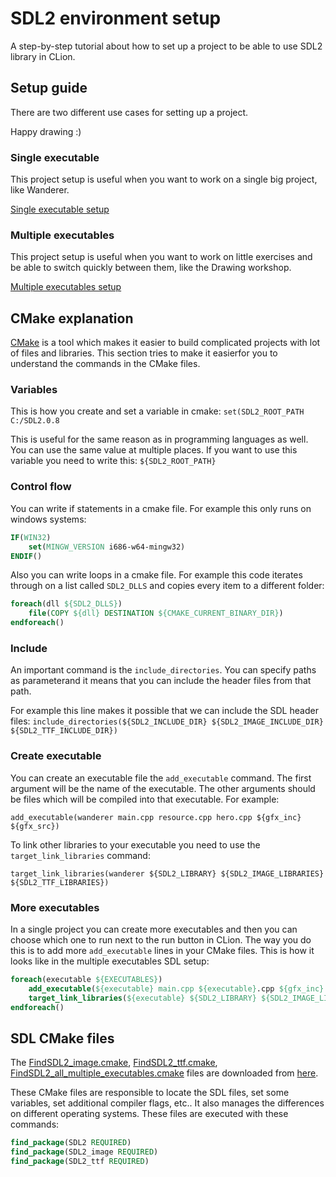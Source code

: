 # SDL2 environment setup

A step-by-step tutorial about how to set up a project to be able to use SDL2
library in CLion.

## Setup guide

There are two different use cases for setting up a project.

Happy drawing :)

### Single executable

This project setup is useful when you want to work on a single big project,
like Wanderer.

[Single executable setup](env-setup-single-executable.md)

### Multiple executables

This project setup is useful when you want to work on little exercises
and be able to switch quickly between them, like the Drawing workshop.

[Multiple executables setup](env-setup-multiple-executables.md)

## CMake explanation

[CMake](https://cmake.org/overview/) is a tool which makes it easier to
build complicated projects with lot of files and libraries.
This section tries to make it easierfor you to understand the commands
in the CMake files.

### Variables

This is how you create and set a variable in cmake:
`set(SDL2_ROOT_PATH C:/SDL2.0.8`

This is useful for the same reason as in programming languages as well.
You can use the same value at multiple places.
If you want to use this variable you need to write this: `${SDL2_ROOT_PATH}`

### Control flow

You can write if statements in a cmake file. For example this only runs on
windows systems:

```cmake
IF(WIN32)
    set(MINGW_VERSION i686-w64-mingw32)
ENDIF()
```

Also you can write loops in a cmake file. For example this code iterates through
on a list called `SDL2_DLLS` and copies every item to a different folder:

```cmake
foreach(dll ${SDL2_DLLS})
    file(COPY ${dll} DESTINATION ${CMAKE_CURRENT_BINARY_DIR})
endforeach()
```

### Include

An important command is the `include_directories`. You can specify
paths as parameterand it means that you can include the header files
from that path.

For example this line makes it possible that we can include the SDL
header files:
`include_directories(${SDL2_INCLUDE_DIR} ${SDL2_IMAGE_INCLUDE_DIR} ${SDL2_TTF_INCLUDE_DIR})`

### Create executable

You can create an executable file the ```add_executable``` command.
The first argument will be the name of the executable.
The other arguments should be files which will be compiled into that executable.
For example:

`add_executable(wanderer main.cpp resource.cpp hero.cpp ${gfx_inc} ${gfx_src})`

To link other libraries to your executable you need to use the
`target_link_libraries` command:

`target_link_libraries(wanderer ${SDL2_LIBRARY} ${SDL2_IMAGE_LIBRARIES} ${SDL2_TTF_LIBRARIES})`

### More executables

In a single project you can create more executables and then you can choose
which one to run next to the run button in CLion.
The way you do this is to add more `add_executable` lines in your
CMake files.
This is how it looks like in the multiple executables SDL setup:

```cmake
foreach(executable ${EXECUTABLES})
    add_executable(${executable} main.cpp ${executable}.cpp ${gfx_inc} ${gfx_src})
    target_link_libraries(${executable} ${SDL2_LIBRARY} ${SDL2_IMAGE_LIBRARIES} ${SDL2_TTF_LIBRARIES})
endforeach()
```

## SDL CMake files

The [FindSDL2_image.cmake](resource/FindSDL2_image.cmake),
[FindSDL2_ttf.cmake](resource/FindSDL2_ttf.cmake), [FindSDL2_all_multiple_executables.cmake](resource/FindSDL2_all_multiple_executables.cmake)
files are downloaded from [here](https://github.com/tcbrindle/sdl2-cmake-scripts).

These CMake files are responsible to locate the SDL files, set some variables,
set additional compiler flags, etc..
It also manages the differences on different operating systems.
These files are executed with these commands:

```cmake
find_package(SDL2 REQUIRED)
find_package(SDL2_image REQUIRED)
find_package(SDL2_ttf REQUIRED)
```
